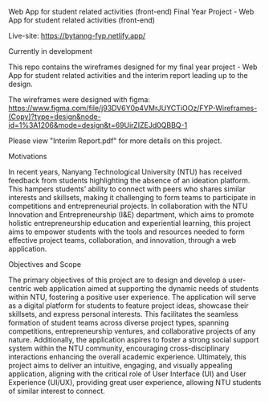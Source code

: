 Web App for student related activities (front-end)
Final Year Project - Web App for student related activities (front-end)

Live-site: https://bytanng-fyp.netlify.app/

Currently in development

This repo contains the wireframes designed for my final year project - Web App for student related activities and the interim report leading up to the design.

The wireframes were designed with figma: https://www.figma.com/file/j93DV6Y0p4VMrJUYCTiOOz/FYP-Wireframes-(Copy)?type=design&node-id=1%3A1206&mode=design&t=69UirZIZEJd0QBBQ-1

Please view "Interim Report.pdf" for more details on this project.

Motivations

In recent years, Nanyang Technological University (NTU) has received feedback from students highlighting the absence of an ideation platform. This hampers students’ ability to connect with peers who shares similar interests and skillsets, making it challenging to form teams to participate in competitions and entrepreneurial projects. In collaboration with the NTU Innovation and Entrepreneurship (I&E) department, which aims to promote holistic entrepreneurship education and experiential learning, this project aims to empower students with the tools and resources needed to form effective project teams, collaboration, and innovation, through a web application.

Objectives and Scope

The primary objectives of this project are to design and develop a user-centric web application aimed at supporting the dynamic needs of students within NTU, fostering a positive user experience. The application will serve as a digital platform for students to feature project ideas, showcase their skillsets, and express personal interests. This facilitates the seamless formation of student teams across diverse project types, spanning competitions, entrepreneurship ventures, and collaborative projects of any nature. Additionally, the application aspires to foster a strong social support system within the NTU community, encouraging cross-disciplinary interactions enhancing the overall academic experience. Ultimately, this project aims to deliver an intuitive, engaging, and visually appealing application, aligning with the critical role of User Interface (UI) and User Experience (UI/UX), providing great user experience, allowing NTU students of similar interest to connect.